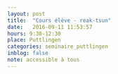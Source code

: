 ```yaml
---
layout: post
title:  "Cours élève - reak-tsun"
date:   2016-09-11 11:53:57
hours: 9:30-12:30
place: Puttlingen
categories: seminaire_puttlingen
inblog: false
note: accessible à tous
---
```


